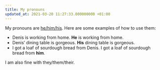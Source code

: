 ```yaml
---
title: My pronouns
updated_at: 2021-03-20 11:27:33.000000000 +01:00
---
```



My pronouns are [he/him/his](https://pronoun.is/he). Here are some examples of how to use them:

* Denis is working from home. **He** is working from home.
* Denis’ dining table is gorgeous. **His** dining table is gorgeous.
* I got a loaf of sourdough bread from Denis. I got a loaf of sourdough bread from **him**.

I am also fine with they/them/their.